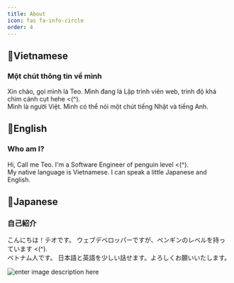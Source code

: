 ```yaml
---
title: About
icon: fas fa-info-circle
order: 4
---
```


<!-- > Add Markdown syntax content to file `_tabs/about.md`{: .filepath } and it will show up on this page.
{: .prompt-tip }-->

## 📍Vietnamese
### Một chút thông tin về mình
Xin chào, gọi mình là Teo.
Mình đang là Lập trình viên web, trình độ khá chim cánh cụt hehe <(^).
<br>
Mình là người Việt. 
Mình có thể nói một chút tiếng Nhật và tiếng Anh.

## 📍English
### Who am I?
Hi, Call me Teo.
I'm a Software Engineer of penguin level <(^).
<br>
My native language is Vietnamese.
I can speak a little Japanese and English.


## 📍Japanese
### 自己紹介
こんにちは！テオです。
ウェブデベロッパーですが、ペンギンのレベルを持っています <(^).
<br>
ベトナム人です。 
日本語と英語を少しい話せます。よろしくお願いいたします。

![enter image description here](https://j.gifs.com/vbVWbB.gif)

